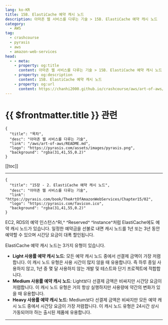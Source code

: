 ```yaml
---
lang: ko-KR
title: 15B. ElastiCache 예약 캐시 노드
description: 아마존 웹 서비스를 다루는 기술 > 15B. ElastiCache 예약 캐시 노드
category:
  - AWS
tag: 
  - crashcourse
  - pyrasis
  - aws 
  - amazon-web-services
head:
  - - meta:
    - property: og:title
      content: 아마존 웹 서비스를 다루는 기술 > 15B. ElastiCache 예약 캐시 노드
    - property: og:description
      content: 15B. ElastiCache 예약 캐시 노드
    - property: og:url
      content: https://chanhi2000.github.io/crashcourse/aws/art-of-aws/15B.html
---
```


# {{ $frontmatter.title }} 관련

```component VPCard
{
  "title": "목차",
  "desc": "아마존 웹 서비스를 다루는 기술",
  "link": "/aws/art-of-aws/README.md",
  "logo": "https://pyrasis.com/assets/images/pyrasis.png",
  "background": "rgba(31,41,55,0.2)"
}
```

[[toc]]

---

```component VPCard
{
  "title": "15장 - 2. ElastiCache 예약 캐시 노드",
  "desc": "아마존 웹 서비스를 다루는 기술",
  "link": "https://pyrasis.com/book/TheArtOfAmazonWebServices/Chapter15/02",
  "logo": "https://pyrasis.com/favicon.ico",
  "background": "rgba(31,41,55,0.2)"
}
```

EC2, RDS의 예약 인스턴스^RI,^ ^Reserved^ ^Instance^처럼 ElastiCache에도 예약 캐시 노드가 있습니다. 일정한 예약금을 선불로 내면 캐시 노드를 1년 또는 3년 동안 예약할 수 있으며 시간당 요금이 대폭 할인됩니다.

ElastiCache 예약 캐시 노드는 3가지 유형이 있습니다.

- **Light 사용률 예약 캐시 노드**: 모든 예약 캐시 노드 중에서 선결제 금액이 가장 저렴합니다. 이 캐시 노드 유형은 사용 시간이 많지 않을 때 유용합니다. 즉 하루 종일 사용하지 않고, 1년 중 몇 달 사용하지 않는 개발 및 테스트와 단기 프로젝트에 적합합니다.
- **Medium 사용률 예약 캐시 노드**: Light보다 선결제 금액은 비싸지만 시간당 요금이 저렴합니다. 이 캐시 노드 유형은 거의 항상 실행하지만 사용량에 약간의 변화가 있을 때 유용합니다.
- **Heavy 사용률 예약 캐시 노드**: Medium보다 선결제 금액은 비싸지만 모든 예약 캐시 노드 중에서 시간당 요금이 가장 저렴합니다. 이 캐시 노드 유형은 24시간 상시 가동되어야 하는 출시된 제품에 유용합니다.

---

